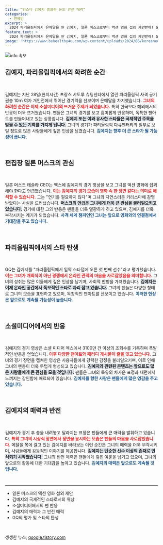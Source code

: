 ```yaml
---
title: “밈스타 김예지 쓸쓸한 눈의 반전 매력”
categories:
  - 연예인
excerpt: >
  2024 파리올림픽에서 은메달을 딴 김예지, 일론 머스크로부터 액션 영화 섭외 제안받아! GQ는 그녀를 초반 스타덤의 주인공으로 평가하며, 팬아트와 패러디로 넘쳐나는 온라인 반응이 화제다. 클릭 필수!
feature_text: >
  2024 파리올림픽에서 은메달을 딴 김예지, 일론 머스크로부터 액션 영화 섭외 제안받아! GQ는 그녀를 초반 스타덤의 주인공으로 평가하며, 팬아트와 패러디로 넘쳐나는 온라인 반응이 화제다. 클릭 필수!
image: 'https://www.behealthy4u.com/wp-content/uploads/2024/06/koreanews.jpg'
---
```


<p><img src="https://www.behealthy4u.com/wp-content/uploads/2024/06/koreanews.jpg" alt="info 속보" /></p>

<h2 data-ke-size="size26">김예지, 파리올림픽에서의 화려한 순간</h2>

<p data-ke-size="size16">&nbsp;</p>

<p>김예지는 지난 28일(현지시간) 프랑스 샤토루 슈팅센터에서 열린 파리올림픽 사격 공기권총 10ｍ 여자 개인전에서 뛰어난 경기력을 선보이며 은메달을 차지했습니다. <b><span style="color: #ee2323;">그녀의 화려한 순간은 이제 소셜미디어의 뜨거운 주제가 되었습니다.</span></b> 특히 한국보다 해외에서의 반응이 더욱 뜨거웠습니다. 팬들은 그녀의 경기를 보고 흥미롭게 반응하며, 독특한 팬아트를 만들어내고 있는 상황입니다. <b><span style="background-color: #21538527;">김예지 또는 이와 유사한 스타들은 국제적인 주목을 받을 수 있는 기회를 가지게 됩니다.</span></b> 그녀의 경기가 파리올림픽 다큐멘터리의 일부로 보일 정도로 많은 사람들에게 깊은 인상을 남겼습니다. <b><span style="color: #1a5490;">김예지는 향후 더 큰 스타가 될 가능성이 큽니다.</span></b></p>

<p data-ke-size="size16">&nbsp;</p>

<h2 data-ke-size="size26">편집장 일론 머스크의 관심</h2>

<p data-ke-size="size16">&nbsp;</p>

<p>일론 머스크 테슬라 CEO는 엑스에 김예지의 경기 영상을 보고 그녀를 액션 영화에 섭외해야 한다고 언급했습니다. <b><span style="color: #ee2323;">이는 김예지의 경기 모습이 영화 속 한 장면 같다는 의미로 해석할 수 있습니다.</span></b> 그는 "연기를 필요하지 않다"며 그녀의 자연스러운 카리스마에 감명받았다는 사실을 드러냈습니다. <b><span style="background-color: #21538527;">머스크의 언급은 그녀에게 더욱 큰 관심을 불러일으키고 있습니다.</span></b> 경기에 대한 그의 반응은 팬들을 더욱 열광하게 하고 있으며, 김예지를 더욱 부각시키는 계기가 되었습니다. <b><span style="color: #1a5490;">사격 세계 챔피언인 그녀는 앞으로 영화와의 연결점에서 기대감을 주고 있습니다.</span></b></p>

<p data-ke-size="size16">&nbsp;</p>

<h2 data-ke-size="size26">파리올림픽에서의 스타 탄생</h2>

<p data-ke-size="size16">&nbsp;</p>

<p>GQ는 김예지를 "파리올림픽에서 일약 스타덤에 오른 첫 번째 선수"라고 평가했습니다. <b><span style="color: #ee2323;">이는 그녀가 개회식이 아닌 경쟁에서 온라인 관객의 마음을 사로잡았음을 의미합니다.</span></b> 그녀의 성취는 많은 이들에게 깊은 인상을 남기며, 사회적 반향을 가져왔습니다. <b><span style="background-color: #21538527;">김예지는 이제 온라인 공간에서 독보적인 스타로 자리 잡고 있습니다.</span></b> 그녀의 팬들은 다양한 형태로 그녀의 모습을 표현하고 있으며, 독창적인 팬아트를 선보이고 있습니다. <b><span style="color: #1a5490;">이러한 현상은 앞으로도 계속될 가능성이 높습니다.</span></b></p>

<p data-ke-size="size16">&nbsp;</p>

<h2 data-ke-size="size26">소셜미디어에서의 반응</h2>

<p data-ke-size="size16">&nbsp;</p>

<p>김예지의 경기 영상은 소셜 미디어 엑스에서 3100만 건 이상의 조회수를 기록하며 폭발적인 반응을 얻었습니다. <b><span style="color: #ee2323;">이후 다양한 팬아트와 패러디 게시물이 줄을 잇고 있습니다.</span></b> 그녀의 경기 장면을 캡쳐한 영상은 사용자들에게 강력한 감정을 불러일으키며, 이로 인해 그녀의 팬층이 더욱 두텁게 형성되고 있습니다. <b><span style="background-color: #21538527;">김예지와 관련된 콘텐츠는 앞으로도 많은 사람들에게 큰 관심을 모을 것입니다.</span></b> 팬들은 그녀의 특유의 차가운 표정과 내면에서 느껴지는 강인함에 매료되어 있습니다. <b><span style="color: #1a5490;">김예지를 향한 사랑은 팬들에게 많은 영감을 주고 있습니다.</span></b></p>

<p data-ke-size="size16">&nbsp;</p>

<h2 data-ke-size="size26">김예지의 매력과 반전</h2>

<p data-ke-size="size16">&nbsp;</p>

<p>김예지가 경기 후 총을 내려놓고 달라지는 표정은 팬들에게 큰 매력을 발휘하고 있습니다. <b><span style="color: #ee2323;">특히 그녀의 시상식 장면에서 정면을 응시하는 모습은 팬들의 마음을 사로잡았습니다.</span></b> 메달을 목에 걸고 있는 김예지를 바라보는 이런 순간은 그녀의 매력을 더욱 부각시키며, 사람들에게 감동적인 이야기를 제공합니다. <b><span style="background-color: #21538527;">김예지는 단순한 선수 이상의 존재로 인식되기 시작했습니다.</span></b> 그녀의 반전 매력은 팬들에게 깊은 여운을 남기고 있으며, 그녀의 앞으로의 활동에 대한 기대감을 높이고 있습니다. <b><span style="color: #1a5490;">김예지의 매력은 앞으로도 계속될 것입니다.</span></b></p>

<p data-ke-size="size16">&nbsp;</p>

<hr style="height: 1px; background-color: #000;"/>

<ul>
  <li>일론 머스크의 액션 영화 섭외 제안</li>
  <li>김예지의 국제적인 스타로서의 위상</li>
  <li>소셜미디어에서의 팬 반응</li>
  <li>김예지의 매력과 그 반전 매력</li>
  <li>GQ의 평가 및 스타의 탄생</li>
</ul>

<p data-ke-size="size16">&nbsp;</p>
생생한 뉴스, <a href="https://qoogle.tistory.com" rel="dofollow">qoogle.tistory.com</a>


